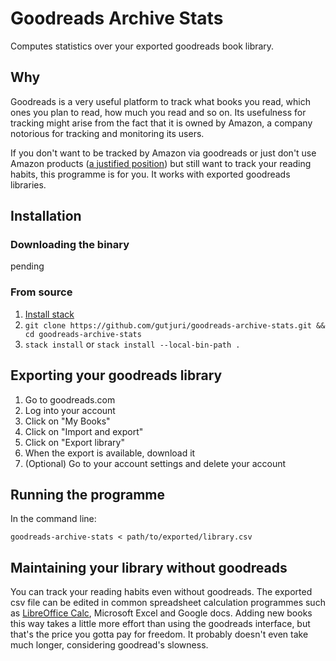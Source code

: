 # Goodreads Archive Stats

Computes statistics over your exported goodreads book library.

## Why

Goodreads is a very useful platform to track what books you read, which ones you plan to read, how much you read and so on. Its usefulness for tracking might arise from the fact that it is owned by Amazon, a company notorious for tracking and monitoring its users.

If you don't want to be tracked by Amazon via goodreads or just don't use Amazon products ([a justified position](https://stallman.org/amazon.html)) but still want to track your reading habits, this programme is for you. It works with exported goodreads libraries.

## Installation

### Downloading the binary

pending

### From source

1. [Install stack](https://docs.haskellstack.org/en/stable/README/#how-to-install)
2. `git clone https://github.com/gutjuri/goodreads-archive-stats.git && cd goodreads-archive-stats`
3. `stack install` or `stack install --local-bin-path .`

## Exporting your goodreads library

1. Go to goodreads.com
2. Log into your account
3. Click on "My Books"
4. Click on "Import and export"
5. Click on "Export library"
6. When the export is available, download it
7. (Optional) Go to your account settings and delete your account

## Running the programme

In the command line:

`goodreads-archive-stats < path/to/exported/library.csv`

## Maintaining your library without goodreads

You can track your reading habits even without goodreads. The exported csv file can be edited in common spreadsheet calculation programmes such as [LibreOffice Calc](https://www.libreoffice.org/discover/calc/), Microsoft Excel and Google docs. Adding new books this way takes a little more effort than using the goodreads interface, but that's the price you gotta pay for freedom. It probably doesn't even take much longer, considering goodread's slowness.
